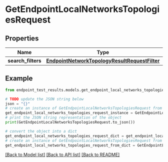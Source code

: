 # GetEndpointLocalNetworksTopologiesRequest


## Properties

Name | Type | Description | Notes
------------ | ------------- | ------------- | -------------
**search_filters** | [**EndpointNetworkTopologyResultRequestFilter**](EndpointNetworkTopologyResultRequestFilter.md) |  | [optional] 

## Example

```python
from endpoint_test_results.models.get_endpoint_local_networks_topologies_request import GetEndpointLocalNetworksTopologiesRequest

# TODO update the JSON string below
json = "{}"
# create an instance of GetEndpointLocalNetworksTopologiesRequest from a JSON string
get_endpoint_local_networks_topologies_request_instance = GetEndpointLocalNetworksTopologiesRequest.from_json(json)
# print the JSON string representation of the object
print(GetEndpointLocalNetworksTopologiesRequest.to_json())

# convert the object into a dict
get_endpoint_local_networks_topologies_request_dict = get_endpoint_local_networks_topologies_request_instance.to_dict()
# create an instance of GetEndpointLocalNetworksTopologiesRequest from a dict
get_endpoint_local_networks_topologies_request_from_dict = GetEndpointLocalNetworksTopologiesRequest.from_dict(get_endpoint_local_networks_topologies_request_dict)
```
[[Back to Model list]](../README.md#documentation-for-models) [[Back to API list]](../README.md#documentation-for-api-endpoints) [[Back to README]](../README.md)


